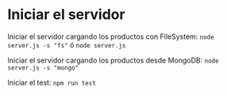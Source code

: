 # Iniciar el servidor
Iniciar el servidor cargando los productos con FileSystem: <code>node server.js -s "fs"</code> ó <code>node server.js</code>

Iniciar el servidor cargando los productos desde MongoDB: <code>node server.js -s "mongo"</code>

Iniciar el test: <code>npm run test</code>
